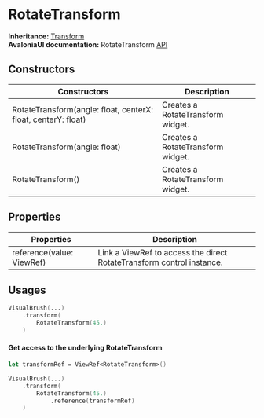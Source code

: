 # RotateTransform

**Inheritance:** [Transform](../../transform.md)\
**AvaloniaUI documentation:** RotateTransform [API](https://reference.avaloniaui.net/api/Avalonia.Media/RotateTransform/)

## Constructors

| Constructors                                                  | Description                       |
| ------------------------------------------------------------- | --------------------------------- |
| RotateTransform(angle: float, centerX: float, centerY: float) | Creates a RotateTransform widget. |
| RotateTransform(angle: float)                                 | Creates a RotateTransform widget. |
| RotateTransform()                                             | Creates a RotateTransform widget. |

## Properties

| Properties                | Description                                                           |
| ------------------------- | --------------------------------------------------------------------- |
| reference(value: ViewRef) | Link a ViewRef to access the direct RotateTransform control instance. |

## Usages

```fsharp
VisualBrush(...)
    .transform(
        RotateTransform(45.)
    )
```

#### Get access to the underlying RotateTransform

```fsharp
let transformRef = ViewRef<RotateTransform>()

VisualBrush(...)
    .transform(
        RotateTransform(45.)
            .reference(transformRef)
    )
```
